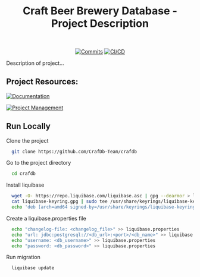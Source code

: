 <div align="center">

# Craft Beer Brewery Database - Project Description

<br>
  
[![Commits](https://img.shields.io/github/commit-activity/w/CrafDb-Team/crafdb)](https://github.com/COS301-SE-2023/FridgeToPlate/activity)
[![CI/CD](https://github.com/CrafDb-Team/crafdb/actions/workflows/dev-db-ci-cd.yml/badge.svg)](https://github.com/CrafDb-Team/crafdb/actions/workflows/dev-db-ci-cd.yml)

</div>

Description of project...

## Project Resources:

[![Documentation](https://img.shields.io/badge/View-Project%20Documentation-blue?style=for-the-badge)](https://crafdb.atlassian.net/wiki/spaces/CrafDB/overview)&ensp;

[![Project Management](https://img.shields.io/badge/View-Project%20Issue%20Board-blue?style=for-the-badge)](https://bbdcloud.atlassian.net/jira/software/projects/CRAF/boards/24)&ensp;


## Run Locally

Clone the project

```bash
  git clone https://github.com/CrafDb-Team/crafdb
```

Go to the project directory

```bash
  cd crafdb
```

Install liquibase

```bash
  wget -O- https://repo.liquibase.com/liquibase.asc | gpg --dearmor > liquibase-keyring.gpg && \
  cat liquibase-keyring.gpg | sudo tee /usr/share/keyrings/liquibase-keyring.gpg > /dev/null && \
  echo 'deb [arch=amd64 signed-by=/usr/share/keyrings/liquibase-keyring.gpg] https://repo.liquibase.com stable main' | sudo tee /etc/apt/sources.list.d/liquibase.list
```

Create a liquibase.properties file

```bash
  echo "changelog-file: <changelog_file>" >> liquibase.properties
  echo "url: jdbc:postgresql://<db_url>:<port>/<db_name>" >> liquibase.properties
  echo "username: <db_username>" >> liquibase.properties
  echo "password: <db_password>" >> liquibase.properties
```

Run migration

```bash
  liquibase update
```
